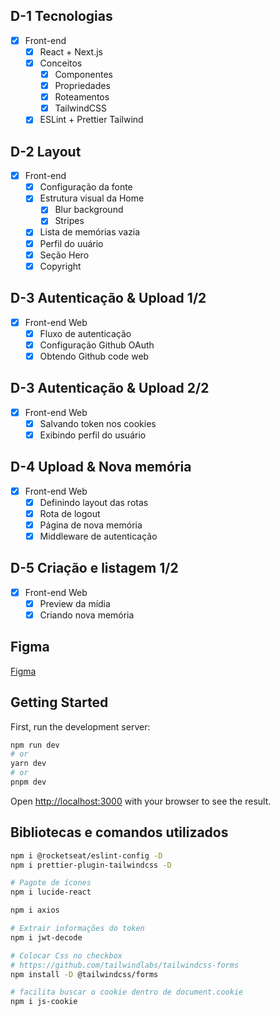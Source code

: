 ## D-1 Tecnologias
- [x] Front-end
	- [x] React + Next.js
	- [x] Conceitos
		- [x] Componentes
		- [x] Propriedades
		- [x] Roteamentos
	  - [x] TailwindCSS
	- [x] ESLint + Prettier Tailwind

## D-2 Layout
- [x] Front-end
	- [x] Configuração da fonte
	- [x] Estrutura visual da Home
		- [x] Blur background
		- [x] Stripes
	- [x] Lista de memórias vazia
	- [x] Perfil do uuário
	- [x] Seção Hero
	- [x] Copyright

## D-3 Autenticação & Upload 1/2
- [x] Front-end Web
	- [x] Fluxo de autenticação
	- [x] Configuração Github OAuth
	- [x] Obtendo Github code web

## D-3 Autenticação & Upload 2/2
- [x] Front-end Web
	- [x] Salvando token nos cookies
	- [x] Exibindo perfil do usuário

## D-4 Upload & Nova memória 
- [x] Front-end Web
	- [x] Definindo layout das rotas
	- [x] Rota de logout
	- [x] Página de nova memória
	- [x] Middleware de autenticação

## D-5 Criação e listagem 1/2
- [x] Front-end Web
	- [x] Preview da mídia
	- [x] Criando nova memória

## Figma
[Figma](https://www.figma.com/file/cIIfqjsyUedRq0wpZysbR1/C%C3%A1psula-do-tempo-%E2%80%A2-Trilha-Ignite-(Community)?type=design&node-id=1-4&t=jkxUSDfxuQcFy2OD-0)

## Getting Started
First, run the development server:

```bash
npm run dev
# or
yarn dev
# or
pnpm dev
```
Open [http://localhost:3000](http://localhost:3000) with your browser to see the result.


## Bibliotecas e comandos utilizados
```sh
npm i @rocketseat/eslint-config -D
npm i prettier-plugin-tailwindcss -D 

# Pagote de ícones
npm i lucide-react

npm i axios

# Extrair informações do token
npm i jwt-decode

# Colocar Css no checkbox
# https://github.com/tailwindlabs/tailwindcss-forms
npm install -D @tailwindcss/forms

# facilita buscar o cookie dentro de document.cookie
npm i js-cookie
```